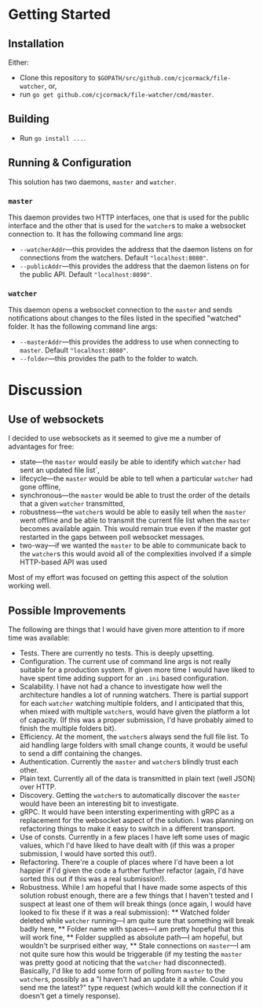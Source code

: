 # Getting Started

## Installation

Either:

* Clone this repository to `$GOPATH/src/github.com/cjcormack/file-watcher`, or,
* run `go get github.com/cjcormack/file-watcher/cmd/master`.

## Building

* Run `go install ...`.

## Running & Configuration

This solution has two daemons, `master` and `watcher`.

### `master`

This daemon provides two HTTP interfaces, one that is used for the public interface and the other that is
used for the `watcher`s to make a websocket connection to. It has the following command line args:

* `--watcherAddr`—this provides the address that the daemon listens on for connections from the watchers. Default `"localhost:8080"`.
* `--publicAddr`—this provides the address that the daemon listens on for the public API. Default `"localhost:8090"`.

### `watcher`

This daemon opens a websocket connection to the `master` and sends notifications about changes to the files listed
in the specified "watched" folder. It has the following command line args:

* `--masterAddr`—this provides the address to use when connecting to `master`. Default `"localhost:8080"`.
* `--folder`—this provides the path to the folder to watch.

# Discussion

## Use of websockets

I decided to use websockets as it seemed to give me a number of advantages for free:

* state—the `master` would easily be able to identify which `watcher` had sent an updated file list`,
* lifecycle—the `master` would be able to tell when a particular `watcher` had gone offline,
* synchronous—the `master` would be able to trust the order of the details that a given `watcher` transmitted,
* robustness—the `watcher`s would be able to easily tell when the `master` went offline and be able to transmit the
  current file list when the `master` becomes available again. This would remain true even if the master got restarted
  in the gaps between poll websocket messages.
* two-way—if we wanted the `master` to be able to communicate back to the `watcher`s this would avoid all of the complexities
  involved if a simple HTTP-based API was used

Most of my effort was focused on getting this aspect of the solution working well.

## Possible Improvements

The following are things that I would have given more attention to if more time was available:

* Tests. There are currently no tests. This is deeply upsetting.
* Configuration. The current use of command line args is not really suitable for a production system. If given more time
  I would have liked to have spent time adding support for an `.ini` based configuration.
* Scalability. I have not had a chance to investigate how well the architecture handles a lot of running watchers. There
  is partial support for each `watcher` watching multiple folders, and I anticipated that this, when mixed with multiple
  `watcher`s, would have given the platform a lot of capacity. (If this was a proper submission, I'd have probably aimed
  to finish the multiple folders bit).
* Efficiency. At the moment, the `watcher`s always send the full file list. To aid handling large folders with small change
  counts, it would be useful to send a diff containing the changes.
* Authentication. Currently the `master` and `watcher`s blindly trust each other.
* Plain text. Currently all of the data is transmitted in plain text (well JSON) over HTTP.
* Discovery. Getting the `watcher`s to automatically discover the `master` would have been an interesting bit to investigate.
* gRPC. It would have been intersting experimenting with gRPC as a replacement for the websocket aspect of the solution.
I was planning on refactoring things to make it easy to switch in a different transport.
* Use of consts. Currently in a few places I have left some uses of magic values, which I'd have liked to have dealt with (if
this was a proper submission, I would have sorted this out!).
* Refactoring. There're a couple of places where I'd have been a lot happier if I'd given the code a further further refactor
(again, I'd have sorted this out if this was a real submission!).
* Robustness. While I am hopeful that I have made some aspects of this solution robust enough, there are a few things
  that I haven't tested and I suspect at least one of them will break things (once again, I would have looked to fix these
  if it was a real submission):
** Watched folder deleted while `watcher` running—I am quite sure that something will break badly here,
** Folder name with spaces—I am pretty hopeful that this will work fine,
** Folder supplied as absolute path—I am hopeful, but wouldn't be surprised either way,
** Stale connections on `master`—I am not quite sure how this would be triggerable (if my testing the `master` was pretty
   good at noticing that the `watcher` had disconnected). Basically, I'd like to add some form of polling from `master` to
   the `watcher`s, possibly as a "I haven't had an update it a while. Could you send me the latest?" type request (which
   would kill the connection if it doesn't get a timely response).

